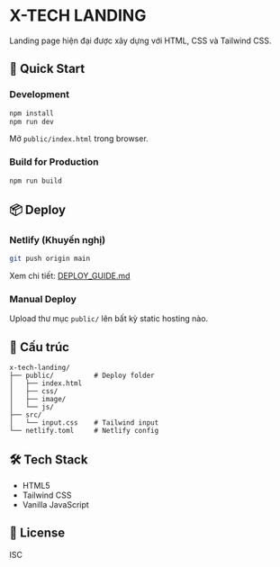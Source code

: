 # X-TECH LANDING

Landing page hiện đại được xây dựng với HTML, CSS và Tailwind CSS.

## 🚀 Quick Start

### Development

```bash
npm install
npm run dev
```

Mở `public/index.html` trong browser.

### Build for Production

```bash
npm run build
```

## 📦 Deploy

### Netlify (Khuyến nghị)

```bash
git push origin main
```

Xem chi tiết: [DEPLOY_GUIDE.md](./DEPLOY_GUIDE.md)

### Manual Deploy

Upload thư mục `public/` lên bất kỳ static hosting nào.

## 📂 Cấu trúc

```
x-tech-landing/
├── public/          # Deploy folder
│   ├── index.html
│   ├── css/
│   ├── image/
│   └── js/
├── src/
│   └── input.css    # Tailwind input
└── netlify.toml     # Netlify config
```

## 🛠 Tech Stack

- HTML5
- Tailwind CSS
- Vanilla JavaScript

## 📝 License

ISC
